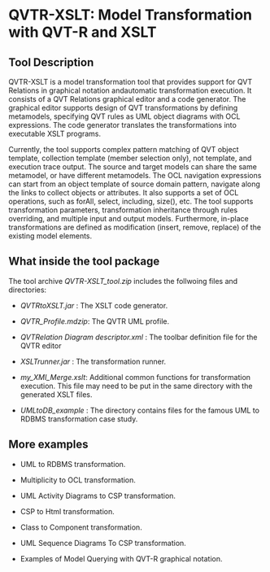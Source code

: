 # QVTR-XSLT: Model Transformation with QVT-R and XSLT

## Tool Description

QVTR-XSLT  is a model transformation tool that provides support for QVT Relations in graphical notation andautomatic transformation execution. It consists of a QVT Relations graphical editor and a code generator.  The graphical editor supports design of QVT transformations by defining  metamodels, specifying QVT rules as UML object diagrams with OCL expressions. The code generator translates the transformations  into executable XSLT programs.

Currently, the tool supports complex pattern matching of QVT object template, collection template (member selection only), not template, and execution trace output. The source and target models can share the same metamodel, or have different metamodels. The OCL navigation expressions can start from an object template of source domain pattern, navigate along the links to collect objects or attributes. It also supports a set of OCL operations, such as forAll, select, including, size(), etc. The tool supports transformation parameters, transformation inheritance through rules overriding, and multiple input and output models. 
Furthermore, in-place  transformations are defined as modification (insert, remove, replace) of the existing model elements.

## What inside the tool package

The tool archive *QVTR-XSLT_tool.zip*  includes the follwoing files and directories:

- *QVTRtoXSLT.jar* :  The XSLT code generator.

- *QVTR_Profile.mdzip*:  The QVTR UML profile.

- *QVTRelation Diagram descriptor.xml* : The toolbar definition file for the QVTR editor

- *XSLTrunner.jar* : The transformation runner.

- *my_XMI_Merge.xslt*: Additional common functions for transformation execution. This file may need to be put in the same directory with the generated XSLT files.

- *UMLtoDB_example* : The directory contains files for the famous UML to RDBMS transformation case study.

## More examples

- UML to RDBMS transformation.

- Multiplicity to OCL transformation.

- UML Activity Diagrams to CSP transformation.

- CSP to Html transformation.

- Class to Component transformation.

- UML Sequence Diagrams To CSP transformation.

- Examples of Model Querying with QVT-R graphical notation.
